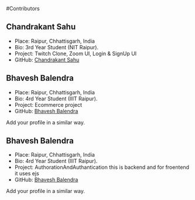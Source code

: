 #Contributors

## Chandrakant Sahu

- Place: Raipur, Chhattisgarh, India
- Bio: 3rd Year Student (NIT Raipur).
- Project: Twitch Clone, Zoom UI, Login & SignUp UI
- GitHub: [Chandrakant Sahu](https://github.com/Chandrakant0110)

## Bhavesh Balendra

- Place: Raipur, Chhattisgarh, India
- Bio: 4rd Year Student (IIIT Raipur).
- Project: Ecommerce project
- GitHub: [Bhavesh Balendra](https://github.com/bhaveshbalendra)
  
Add your profile in a similar way.

## Bhavesh Balendra

- Place: Raipur, Chhattisgarh, India
- Bio: 4rd Year Student (IIIT Raipur).
- Project: AuthorationAndAuthantication this is backend and for froentend it uses ejs
- GitHub: [Bhavesh Balendra](https://github.com/bhaveshbalendra)
  
Add your profile in a similar way.

